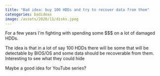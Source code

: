 ```yaml
---
title: "Bad idea: buy 100 HDDs and try to recover data from them"
cateogories: badideas
image: /assets/2020/11/disks.jpeg
---
```


For a few years I'm fighting with spending some $$$ on a lot of damaged HDDs.

The idea is that in a lot of say 100 HDDs there will be some that will be detectable by BIOS/OS and some data should be recoverable from them. Interesting to see what they could hide

Maybe a good idea for YouTube series?